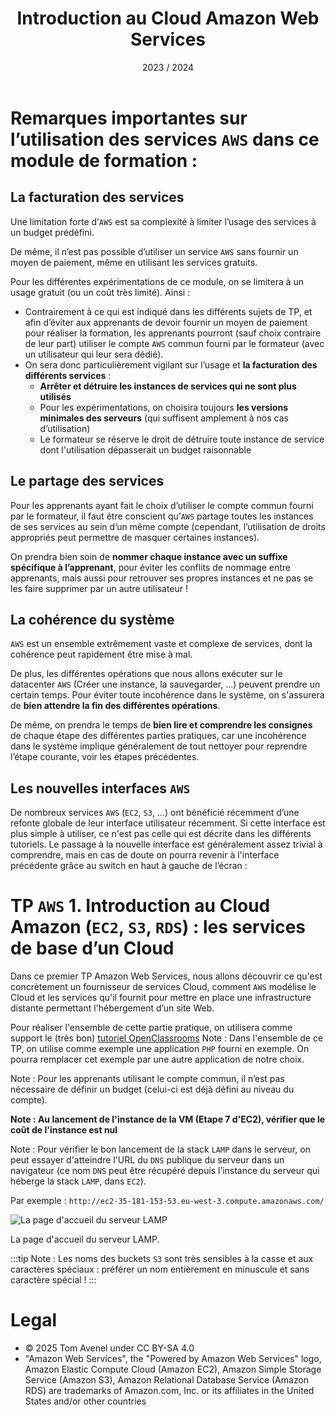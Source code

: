 ﻿---
title: Introduction au Cloud Amazon Web Services
date: 2023 / 2024
---

# Remarques importantes sur l’utilisation des services `AWS` dans ce module de formation :

## La facturation des services

Une limitation forte d’`AWS` est sa complexité à limiter l’usage des services à un budget prédéfini.

De même, il n’est pas possible d’utiliser un service `AWS` sans fournir un moyen de paiement, même en utilisant les services gratuits.

Pour les différentes expérimentations de ce module, on se limitera à un usage gratuit (ou un coût très limité). Ainsi :

- Contrairement à ce qui est indiqué dans les différents sujets de TP, et afin d’éviter aux apprenants de devoir fournir un moyen de paiement pour réaliser la formation, les apprenants pourront (sauf choix contraire de leur part) utiliser le compte `AWS` commun fourni par le formateur (avec un utilisateur qui leur sera dédié).
- On sera donc particulièrement vigilant sur l’usage et **la facturation des différents services** :
  + **Arrêter et détruire les instances de services qui ne sont plus utilisés**
  + Pour les expérimentations, on choisira toujours **les versions minimales des serveurs** (qui suffisent amplement à nos cas d’utilisation)
  + Le formateur se réserve le droit de détruire toute instance de service dont l'utilisation dépasserait un budget raisonnable

## Le partage des services

Pour les apprenants ayant fait le choix d’utiliser le compte commun fourni par le formateur, il faut être conscient qu’`AWS` partage toutes les instances de ses services au sein d’un même compte (cependant, l’utilisation de droits appropriés peut permettre de masquer certaines instances).

On prendra bien soin de **nommer chaque instance avec un suffixe spécifique à l’apprenant**, pour éviter les conflits de nommage entre apprenants, mais aussi pour retrouver ses propres instances et ne pas se les faire supprimer par un autre utilisateur !

## La cohérence du système

`AWS` est un ensemble extrêmement vaste et complexe de services, dont la cohérence peut rapidement être mise à mal.

De plus, les différentes opérations que nous allons exécuter sur le datacenter `AWS` (Créer une instance, la sauvegarder, ...) peuvent prendre un certain temps. Pour éviter toute incohérence dans le système, on s'assurera de **bien attendre la fin des différentes opérations**.

De même, on prendra le temps de **bien lire et comprendre les consignes** de chaque étape des différentes parties pratiques, car une incohérence dans le système implique généralement de tout nettoyer pour reprendre l’étape courante, voir les étapes précédentes.

## Les nouvelles interfaces `AWS`

De nombreux services `AWS` (`EC2`, `S3`, …) ont bénéficié récemment d’une refonte globale de leur interface utilisateur récemment. Si cette interface est plus simple à utiliser, ce n'est pas celle qui est décrite dans les différents tutoriels. Le passage à la nouvelle interface est généralement assez trivial à comprendre, mais en cas de doute on pourra revenir à l'interface précédente grâce au switch en haut à gauche de l’écran :

# TP `AWS` 1. Introduction au Cloud Amazon (`EC2`, `S3`, `RDS`) : les services de base d’un Cloud

Dans ce premier TP Amazon Web Services, nous allons découvrir ce qu'est concrètement un fournisseur de services Cloud, comment `AWS` modélise le Cloud et les services qu'il fournit pour mettre en place une infrastructure distante permettant l'hébergement d’un site Web.

Pour réaliser l'ensemble de cette partie pratique, on utilisera comme support le (très bon) [tutoriel OpenClassrooms](https://openclassrooms.com/fr/courses/4810836-decouvrez-le-cloud-avec-amazon-web-services/4819941-premiers-pas-dans-la-console-aws)
Note : Dans l'ensemble de ce TP, on utilise comme exemple une application `PHP` fourni en exemple. On pourra remplacer cet exemple par une autre application de notre choix.

Note : Pour les apprenants utilisant le compte commun, il n’est pas nécessaire de définir un budget (celui-ci est déjà défini au niveau du compte).

**Note : Au lancement de l'instance de la VM (Etape 7 d'EC2), vérifier que le coût de l'instance est nul**

Note : Pour vérifier le bon lancement de la stack `LAMP` dans le serveur, on peut essayer d'atteindre l'URL du `DNS` publique du serveur dans un navigateur (ce nom `DNS` peut être récupéré depuis l’instance du serveur qui héberge la stack `LAMP`, dans `EC2`).

Par exemple : `http://ec2-35-181-153-53.eu-west-3.compute.amazonaws.com/`

![La page d'accueil du serveur LAMP](@assets/apps/lamp.png)

<div class="caption">La page d'accueil du serveur LAMP.</div>

:::tip
Note : Les noms des buckets `S3` sont très sensibles à la casse et aux caractères spéciaux : préférer un nom entièrement en minuscule et sans caractère spécial !
:::

# Legal

- © 2025 Tom Avenel under CC  BY-SA 4.0
- "Amazon Web Services", the "Powered by Amazon Web Services" logo, Amazon Elastic Compute Cloud (Amazon EC2), Amazon Simple Storage Service (Amazon S3), Amazon Relational Database Service (Amazon RDS) are trademarks of Amazon.com, Inc. or its affiliates in the United States and/or other countries

